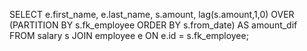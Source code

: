 SELECT 
	e.first_name,
	e.last_name,
	s.amount,
	lag(s.amount,1,0) OVER (PARTITION BY s.fk_employee ORDER BY s.from_date) AS amount_dif
FROM 
	salary s
	JOIN employee e ON e.id = s.fk_employee;

